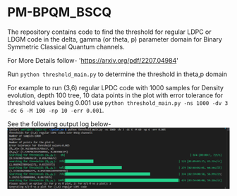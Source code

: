 # PM-BPQM_BSCQ

The repository contains code to find the threshold for regular LDPC or LDGM code in the delta, gamma (or theta, p) parameter domain
for Binary Symmetric Classical Quantum channels.

For More Details follow- 'https://arxiv.org/pdf/2207.04984'

Run `python threshold_main.py` to determine the threshold in theta,p domain

For example to run (3,6) regular LPDC code with 1000 samples for Density evolution, depth 100 tree, 10 data points in the plot with error tolerance for threshold values being 0.001
use `python threshold_main.py -ns 1000 -dv 3 -dc 6 -M 100 -np 10 -err 0.001`.

See the following output log below-
![Screenshot](./images/output_log.png)
